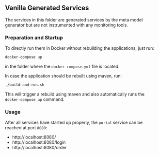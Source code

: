 ## Vanilla Generated Services

The services in this folder are generated services by the meta model generator but are not instrumented with any monitoring tools.

### Preparation and Startup

To directly run them in Docker without rebuilding the applications, just run:
```bash
docker-compose up
```
in the folder where the `docker-compose.yml` file is located.

In case the application should be rebuilt using maven, run:
```bash
./build-and-run.sh
```
This will trigger a rebuild using maven and also automatically runs the `docker-compose up` command.

### Usage

After all services have started up properly, the `portal` service can be reached at port `8080`:
* http://localhost:8080/
* http://localhost:8080/login
* http://localhost:8080/order
